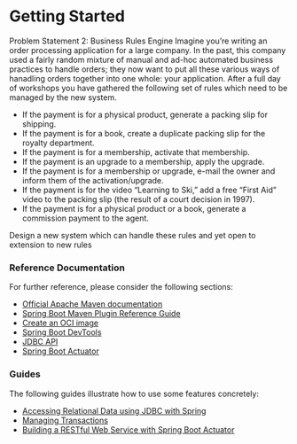 # Getting Started
Problem Statement 2: Business Rules Engine
Imagine you’re writing an order processing application for a large company. 
In the past, this company used a fairly random mixture of manual and ad-hoc automated business practices to handle orders;
they now want to put all these various ways of hanadling orders together into one whole: your application.
After a full day of workshops you have gathered the following set of rules which need to be managed by the new system.

- If the payment is for a physical product, generate a packing slip for shipping.
- If the payment is for a book, create a duplicate packing slip for the royalty department.
- If the payment is for a membership, activate that membership.
- If the payment is an upgrade to a membership, apply the upgrade.
- If the payment is for a membership or upgrade, e-mail the owner and inform them of the activation/upgrade.
- If the payment is for the video “Learning to Ski,” add a free “First Aid” video to the packing slip (the result of a court decision in 1997).
- If the payment is for a physical product or a book, generate a commission payment to the agent.

Design a new system which can handle these rules and yet open to extension to new rules

### Reference Documentation
For further reference, please consider the following sections:

* [Official Apache Maven documentation](https://maven.apache.org/guides/index.html)
* [Spring Boot Maven Plugin Reference Guide](https://docs.spring.io/spring-boot/docs/2.6.2/maven-plugin/reference/html/)
* [Create an OCI image](https://docs.spring.io/spring-boot/docs/2.6.2/maven-plugin/reference/html/#build-image)
* [Spring Boot DevTools](https://docs.spring.io/spring-boot/docs/2.6.2/reference/htmlsingle/#using-boot-devtools)
* [JDBC API](https://docs.spring.io/spring-boot/docs/2.6.2/reference/htmlsingle/#boot-features-sql)
* [Spring Boot Actuator](https://docs.spring.io/spring-boot/docs/2.6.2/reference/htmlsingle/#production-ready)

### Guides
The following guides illustrate how to use some features concretely:

* [Accessing Relational Data using JDBC with Spring](https://spring.io/guides/gs/relational-data-access/)
* [Managing Transactions](https://spring.io/guides/gs/managing-transactions/)
* [Building a RESTful Web Service with Spring Boot Actuator](https://spring.io/guides/gs/actuator-service/)

